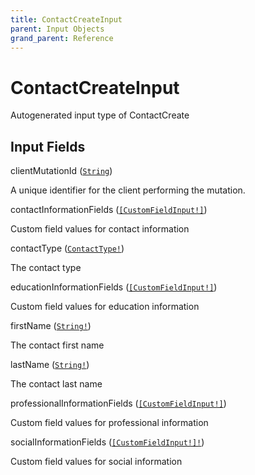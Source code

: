 ```yaml
---
title: ContactCreateInput
parent: Input Objects
grand_parent: Reference
---
```


<h1>ContactCreateInput</h1>

Autogenerated input type of ContactCreate

<h2>Input Fields</h2>

<div class="field-entry ">
  <span id="clientmutationid" class="field-name anchored">clientMutationId (<code><a href="/docs/reference/scalar/string">String</a></code>)</span>

  <div class="description-wrapper">
   <p>A unique identifier for the client performing the mutation.</p>

  </div>
</div>

<div class="field-entry ">
  <span id="contactinformationfields" class="field-name anchored">contactInformationFields (<code><a href="/docs/reference/input_object/customfieldinput">[CustomFieldInput!]</a></code>)</span>

  <div class="description-wrapper">
   <p>Custom field values for contact information</p>

  </div>
</div>

<div class="field-entry ">
  <span id="contacttype" class="field-name anchored">contactType (<code><a href="/docs/reference/enum/contacttype">ContactType!</a></code>)</span>

  <div class="description-wrapper">
   <p>The contact type</p>

  </div>
</div>

<div class="field-entry ">
  <span id="educationinformationfields" class="field-name anchored">educationInformationFields (<code><a href="/docs/reference/input_object/customfieldinput">[CustomFieldInput!]</a></code>)</span>

  <div class="description-wrapper">
   <p>Custom field values for education information</p>

  </div>
</div>

<div class="field-entry ">
  <span id="firstname" class="field-name anchored">firstName (<code><a href="/docs/reference/scalar/string">String!</a></code>)</span>

  <div class="description-wrapper">
   <p>The contact first name</p>

  </div>
</div>

<div class="field-entry ">
  <span id="lastname" class="field-name anchored">lastName (<code><a href="/docs/reference/scalar/string">String!</a></code>)</span>

  <div class="description-wrapper">
   <p>The contact last name</p>

  </div>
</div>

<div class="field-entry ">
  <span id="professionalinformationfields" class="field-name anchored">professionalInformationFields (<code><a href="/docs/reference/input_object/customfieldinput">[CustomFieldInput!]</a></code>)</span>

  <div class="description-wrapper">
   <p>Custom field values for professional information</p>

  </div>
</div>

<div class="field-entry ">
  <span id="socialinformationfields" class="field-name anchored">socialInformationFields (<code><a href="/docs/reference/input_object/customfieldinput">[CustomFieldInput!]!</a></code>)</span>

  <div class="description-wrapper">
   <p>Custom field values for social information</p>

  </div>
</div>

